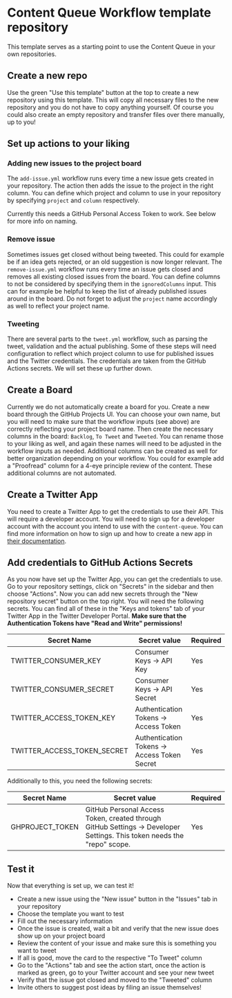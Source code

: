 # Content Queue Workflow template repository

This template serves as a starting point to use the Content Queue in your own repositories.

## Create a new repo

Use the green "Use this template" button at the top to create a new repository using this template. This will copy
all necessary files to the new repository and you do not have to copy anything yourself. Of course you could
also create an empty repository and transfer files over there manually, up to you!

## Set up actions to your liking

### Adding new issues to the project board

The `add-issue.yml` workflow runs every time a new issue gets created in your repository. The action then adds
the issue to the project in the right column. You can define which project and column to use in your repository
by specifying `project` and `column` respectively.

Currently this needs a GitHub Personal Access Token to work. See below for more info on naming.

### Remove issue

Sometimes issues get closed without being tweeted. This could for example be if an idea gets rejected, or an old
suggestion is now longer relevant. The `remove-issue.yml` workflow runs every time an issue gets closed and removes
all existing closed issues from the board. You can define columns to not be considered by specifying them in
the `ignoredColumns` input. This can for example be helpful to keep the list of already published issues around in the
board. Do not forget to adjust the `project` name accordingly as well to reflect your project name.

### Tweeting

There are several parts to the `tweet.yml` workflow, such as parsing the tweet, validation and the actual publishing.
Some of these steps will need configuration to reflect which project column to use for published issues and the
Twitter credentials. The credentials are taken from the GitHub Actions secrets. We will set these up further down.

## Create a Board

Currently we do not automatically create a board for you. Create a new board through the GitHub Projects UI. You can
choose your own name, but you will need to make sure that the workflow inputs (see above) are correctly reflecting your
project board name. Then create the necessary columns in the board: `Backlog`, `To Tweet` and `Tweeted`. You can rename
those to your liking as well, and again these names will need to be adjusted in the workflow inputs as needed. Additional
columns can be created as well for better organization depending on your workflow. You could for example add a "Proofread"
column for a 4-eye principle review of the content. These additional columns are not automated.

## Create a Twitter App

You need to create a Twitter App to get the credentials to use their API. This will require a developer account. You will
need to sign up for a developer account with the account you intend to use with the `content-queue`. You can find more
information on how to sign up and how to create a new app in [their documentation](https://developer.twitter.com/en/docs/twitter-api/getting-started/getting-access-to-the-twitter-api).

## Add credentials to GitHub Actions Secrets

As you now have set up the Twitter App, you can get the credentials to use. Go to your repository settings, click on
"Secrets" in the sidebar and then choose "Actions". Now you can add new secrets through the "New repository secret"
button on the top right. You will need the following secrets. You can find all of these in the "Keys and tokens"
tab of your Twitter App in the Twitter Developer Portal. **Make sure that the Authentication Tokens have "Read and Write" permissions!**

| Secret Name                  | Secret value                                  | Required |
|------------------------------|-----------------------------------------------|----------|
| TWITTER_CONSUMER_KEY         | Consumer Keys -> API Key                      | Yes      |
| TWITTER_CONSUMER_SECRET      | Consumer Keys -> API Secret                   | Yes      |
| TWITTER_ACCESS_TOKEN_KEY     | Authentication Tokens -> Access Token         | Yes      |
| TWITTER_ACCESS_TOKEN_SECRET  | Authentication Tokens -> Access Token Secret  | Yes      |

Additionally to this, you need the following secrets:

| Secret Name       | Secret value                                                                                                             | Required |
|-------------------|--------------------------------------------------------------------------------------------------------------------------|----------|
| GHPROJECT_TOKEN   | GitHub Personal Access Token, created through GitHub Settings -> Developer Settings. This token needs the "repo" scope.  | Yes      |


## Test it

Now that everything is set up, we can test it!

* Create a new issue using the "New issue" button in the "Issues" tab in your repository
* Choose the template you want to test
* Fill out the necessary information
* Once the issue is created, wait a bit and verify that the new issue does show up on your project board
* Review the content of your issue and make sure this is something you want to tweet
* If all is good, move the card to the respective "To Tweet" column
* Go to the "Actions" tab and see the action start, once the action is marked as green, go to your Twitter account and see your new tweet
* Verify that the issue got closed and moved to the "Tweeted" column
* Invite others to suggest post ideas by filing an issue themselves!
